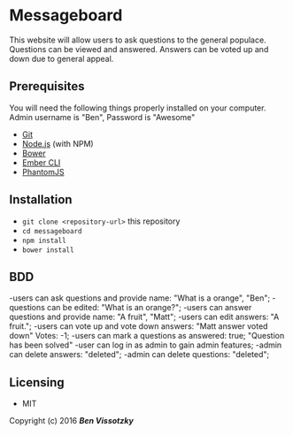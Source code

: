 # Messageboard

This website will allow users to ask questions to the general populace. Questions can be viewed and answered. Answers can be voted up and down due to general appeal.

## Prerequisites

You will need the following things properly installed on your computer. Admin username is "Ben", Password is "Awesome"

* [Git](http://git-scm.com/)
* [Node.js](http://nodejs.org/) (with NPM)
* [Bower](http://bower.io/)
* [Ember CLI](http://ember-cli.com/)
* [PhantomJS](http://phantomjs.org/)

## Installation

* `git clone <repository-url>` this repository
* `cd messageboard`
* `npm install`
* `bower install`

## BDD
-users can ask questions and provide name: "What is a orange", "Ben";
  -questions can be edited: "What is an orange?";
-users can answer questions and provide name: "A fruit", "Matt";
  -users can edit answers: "A fruit.";
  -users can vote up and vote down answers: "Matt answer voted down" Votes: -1;
-users can mark a questions as answered: true; "Question has been solved"
-user can log in as admin to gain admin features;
  -admin can delete answers: "deleted";
  -admin can delete questions: "deleted";

## Licensing

* MIT

Copyright (c) 2016 **_Ben Vissotzky_**
